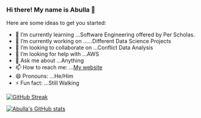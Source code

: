 ### Hi there! My name is Abulla 👋


Here are some ideas to get you started:

- 🔭 I’m currently learning ...Software Engineering offered by Per Scholas.
- 🌱 I’m currently  working on ......Different Data Science Projects 
- 👯 I’m looking to collaborate on ...Conflict Data Analysis
- 🤔 I’m looking for help with ...AWS
- 💬 Ask me about ...Anything
- 📫 How to reach me: ...[My website](https://kogilo.github.io/)
- 😄 Pronouns: ...He/Him
- ⚡ Fun fact: ...Still Walking

[![GitHub Streak](http://github-readme-streak-stats.herokuapp.com?user=kogilo&theme=neon-palenight&hide_border=true)](https://git.io/streak-stats)

[![Abulla's GitHub stats](https://github-readme-stats.vercel.app/api?username=kogilo&theme=neon-palenight)](https://github.com/kogilo/github-readme-stats)



